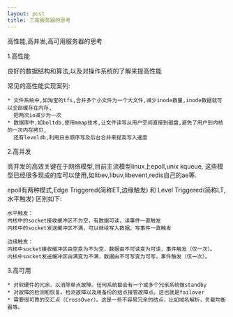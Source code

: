 ```yaml
---
layout: post
title: 三高服务器的思考
---
```


高性能,高并发,高可用服务器的思考

1.高性能

良好的数据结构和算法,以及对操作系统的了解来提高性能

常见的高性能实现案列:
    
	* 文件系统中,如淘宝的tfs,合并多个小文件为一个大文件,减少inode数量,inode数据就可以全部缓存在内存,
	  把两次io减少为一次
	* 数据库中,如boltdb,使用mmap技术,让文件读写从用户空间直接到磁盘,避免了用户到内核的一次内存拷贝,
	  还有leveldb,利用日志顺序写及后台合并来提高写入速度

2.高并发

高并发的高效关键在于网络模型,目前主流模型linux上epoll,unix kqueue,
这些模型已经很多现成的库可以使用,如libev,libuv,libevent,redis自己的ae等.

epoll有两种模式,Edge Triggered(简称ET,边缘触发) 和 Level Triggered(简称LT,水平触发)
区别如下:

```
水平触发： 
内核中的socket接收缓冲区不为空，有数据可读，读事件一直触发 
内核中的socket发送缓冲区不满，可以继续写入数据，写事件一直触发 

边缘触发： 
内核中socket接收缓冲区由空变为不为空，数据由不可读变为可读，事件触发（仅一次）。 
内核中socket发送缓冲区由满变为不满，数据由不可写变为可写，事件触发（仅一次）。
```

3.高可用
 
    * 对软硬件的冗余，以消除单点故障。任何系统都会有一个或多个冗余系统做standby
    * 对故障的检测和恢复。检测故障以及用备份的结点接管故障点。这也就是failover
    * 需要很可靠的交汇点（CrossOver）。这是一些不容易冗余的结点，比如域名解析，负载均衡器等。
